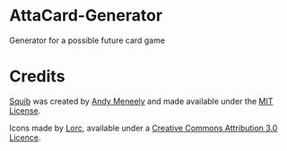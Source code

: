 # AttaCard-Generator
Generator for a possible future card game

# Credits
[Squib](https://andymeneely.github.io/squib/) was created by [Andy Meneely](https://github.com/andymeneely) and made available under the [MIT License](https://github.com/andymeneely/squib/blob/master/LICENSE.txt).

Icons made by [Lorc](http://lorcblog.blogspot.com), available under a [Creative Commons Attribution 3.0 Licence](https://creativecommons.org/licenses/by/3.0/).

